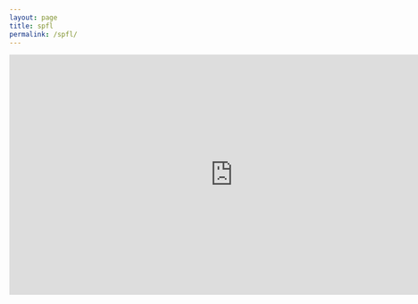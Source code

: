 ```yaml
---
layout: page
title: spfl
permalink: /spfl/
---
```


<iframe src="http://www.tablesleague.com/iframe?width=800&height=430&font_name=Tahoma&position=1&font_size=12&team_link=1&link_color=404040&games=1&wins=1&draws=1&lost=1&goals=1&goals_against=1&gd=1&points=1&next=1&form=1&font_size=12&font_color=000000&bg_color=FFFFFF&header_font_color=FFFFFF&header_bg_color=1fb9e4&bg_col=1fb9e4&font_color_col=FFFFFF&highlight=e3e3e3&hover=fff6bf&league_header=1&league=l_12594&team=4561&timezone=1&language=2&team_flags=0" width="800" height=430 frameborder="0" scrolling="no"></iframe>
